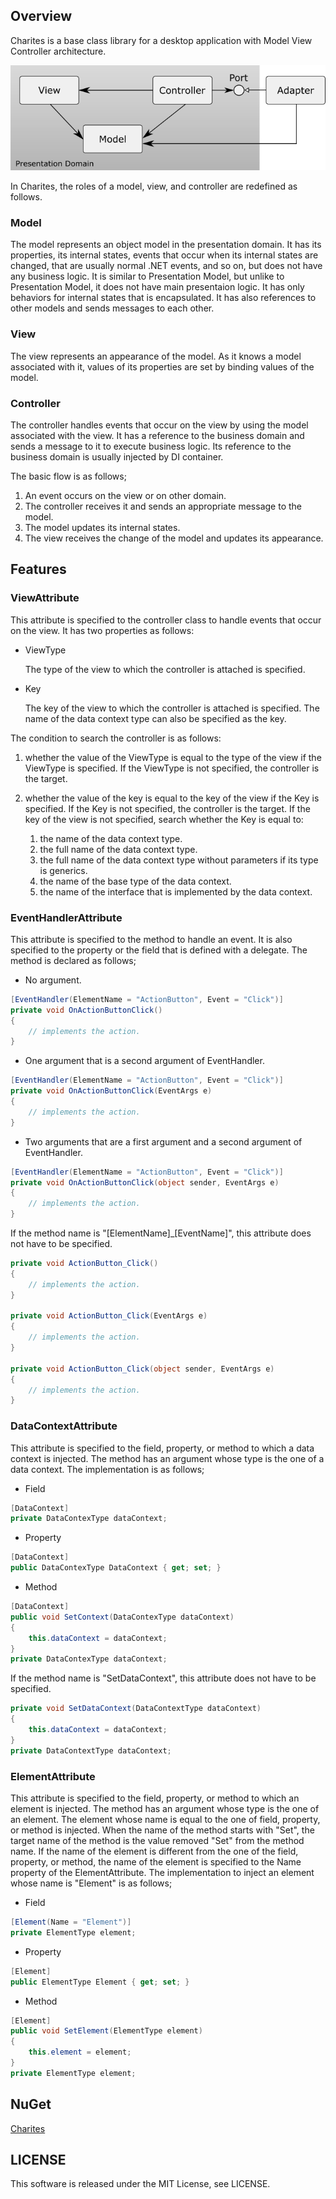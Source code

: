 ## Overview

Charites is a base class library for a desktop application with Model View Controller architecture.

![Charites overview](Images/mvcsummary.png)

In Charites, the roles of a model, view, and controller are redefined as follows.

### Model

The model represents an object model in the presentation domain.
It has its properties, its internal states, events that occur when its internal states are changed, that are usually normal .NET events, and so on,
but does not have any business logic.
It is similar to Presentation Model, but unlike to Presentation Model, it does not have main presentaion logic.
It has only behaviors for internal states that is encapsulated.
It has also references to other models and sends messages to each other.

### View

The view represents an appearance of the model.
As it knows a model associated with it, values of its properties are set by binding values of the model.

### Controller

The controller handles events that occur on the view by using the model associated with the view.
It has a reference to the business domain and sends a message to it to execute business logic.
Its reference to the business domain is usually injected by DI container.

The basic flow is as follows;

1. An event occurs on the view or on other domain.
1. The controller receives it and sends an appropriate message to the model.
1. The model updates its internal states.
1. The view receives the change of the model and updates its appearance.

## Features

### ViewAttribute

This attribute is specified to the controller class to handle events that occur on the view.
It has two properties as follows:

- ViewType

  The type of the view to which the controller is attached is specified.

- Key

  The key of the view to which the controller is attached is specified. The name of the data context type can also be specified as the key.

The condition to search the controller is as follows:

1. whether the value of the ViewType is equal to the type of the view if the ViewType is specified. If the ViewType is not specified, the controller is the target.
1. whether the value of the key is equal to the key of the view if the Key is specified. If the Key is not specified, the controller is the target. If the key of the view is not specified, search whether the Key is equal to:

   1. the name of the data context type.
   1. the full name of the data context type.
   1. the full name of the data context type without parameters if its type is generics.
   1. the name of the base type of the data context.
   1. the name of the interface that is implemented by the data context.

### EventHandlerAttribute

This attribute is specified to the method to handle an event.
It is also specified to the property or the field that is defined with a delegate.
The method is declared as follows;

- No argument.

``` csharp
[EventHandler(ElementName = "ActionButton", Event = "Click")]
private void OnActionButtonClick()
{
    // implements the action.
}
```

- One argument that is a second argument of EventHandler.

``` csharp
[EventHandler(ElementName = "ActionButton", Event = "Click")]
private void OnActionButtonClick(EventArgs e)
{
    // implements the action.
}
```

- Two arguments that are a first argument and a second argument of EventHandler.

``` csharp
[EventHandler(ElementName = "ActionButton", Event = "Click")]
private void OnActionButtonClick(object sender, EventArgs e)
{
    // implements the action.
}
```

If the method name is "[ElementName]_[EventName]", this attribute does not have to be specified.

``` csharp
private void ActionButton_Click()
{
    // implements the action.
}

private void ActionButton_Click(EventArgs e)
{
    // implements the action.
}

private void ActionButton_Click(object sender, EventArgs e)
{
    // implements the action.
}
```

### DataContextAttribute

This attribute is specified to the field, property, or method to which a data context is injected.
The method has an argument whose type is the one of a data context.
The implementation is as follows;

- Field

``` csharp
[DataContext]
private DataContexType dataContext;
```

- Property

``` csharp
[DataContext]
public DataContexType DataContext { get; set; }
```

- Method

``` csharp
[DataContext]
public void SetContext(DataContexType dataContext)
{
    this.dataContext = dataContext;
}
private DataContexType dataContext;
```

If the method name is "SetDataContext", this attribute does not have to be specified.

``` csharp
private void SetDataContext(DataContextType dataContext)
{
    this.dataContext = dataContext;
}
private DataContextType dataContext;
```

### ElementAttribute

This attribute is specified to the field, property, or method to which an element is injected.
The method has an argument whose type is the one of an element.
The element whose name is equal to the one of field, property, or method is injected.
When the name of the method starts with "Set", the target name of the method is the value removed "Set" from the method name.
If the name of the element is different from the one of the field, property, or method,
the name of the element is specified to the Name property of the ElementAttribute.
The implementation to inject an element whose name is "Element" is as follows;

- Field

``` csharp
[Element(Name = "Element")]
private ElementType element;
```

- Property

``` csharp
[Element]
public ElementType Element { get; set; }
```

- Method

``` csharp
[Element]
public void SetElement(ElementType element)
{
    this.element = element;
}
private ElementType element;
```

## NuGet

[Charites](https://www.nuget.org/packages/Charites/)

## LICENSE

This software is released under the MIT License, see LICENSE.